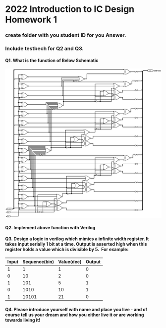 # 2022 Introduction to IC Design Homework 1

###  create folder with you student ID for you Answer.
### Include testbech for Q2 and Q3.

#### Q1. What is the function of Below Schematic

![hw1](attach/hw1_1.png)

#### Q2. Implement above function with Verilog

#### Q3. Design a logic in verilog which mimics a infinite width register. It takes input serially 1 bit at a time.  Output is asserted high when this register holds a value which is divisible by 5.  For example:

| Input | Sequence(bin) | Value(dec) | Output |
| ----- | ------------- | ---------- | ------ |
| 1     | 1             | 1          | 0      |
| 0     | 10            | 2          | 0      |
| 1     | 101           | 5          | 1      |
| 0     | 1010          | 10         | 1      |
| 1     | 10101         | 21         | 0      |

#### Q4. Please introduce yourself with name and place you live - and of course tell us your dream and how you either live it or are working towards living it!

